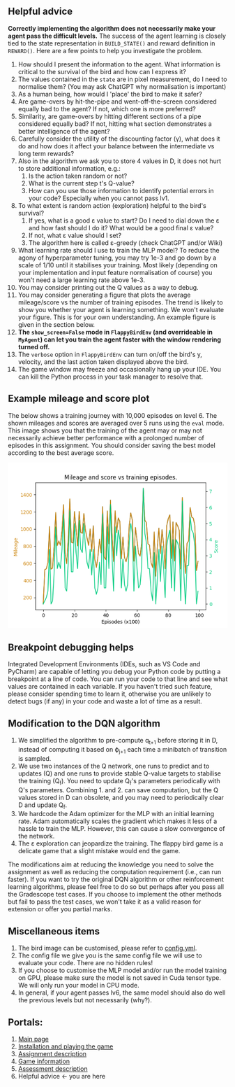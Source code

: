 
## Helpful advice

**Correctly implementing the algorithm does not necessarily make your agent pass the difficult levels.**
The success of the agent learning is closely tied to the state representation in `BUILD_STATE()` and reward definition in `REWARD()`.
Here are a few points to help you investigate the problem.
1. How should I present the information to the agent. What information is critical to the survival of the bird and how can I express it?
2. The values contained in the `state` are in pixel measurement, do I need to normalise them? (You may ask ChatGPT why normalisation is important)
3. As a human being, how would I 'place' the bird to make it safer?
4. Are game-overs by hit-the-pipe and went-off-the-screen considered equally bad to the agent? If not, which one is more preferred?
5. Similarity, are game-overs by hitting different sections of a pipe considered equally bad? If not, hitting what section demonstrates a better intelligence of the agent?
6. Carefully consider the utility  of the discounting factor (γ), what does it do and how does it affect your balance between the intermediate vs long term rewards?
7. Also in the algorithm we ask you to store 4 values in D, it does not hurt to store additional information, e.g.:
   1. Is the action taken random or not?
   2. What is the current step t's Q-value?
   3. How can you use those information to identify potential errors in your code? Especially when you cannot pass lv1.
8. To what extent is random action (exploration) helpful to the bird's survival? 
   1. If yes, what is a good ε value to start? Do I need to dial down the ε and how fast should I do it? What would be a good final ε value?
   2. If not, what ε value should I set?
   3. The algorithm here is called ε-greedy (check ChatGPT and/or Wiki)
9. What learning rate should I use to train the MLP model? To reduce the agony of hyperparameter tuning, you may try 1e-3 and go down by a scale of 1/10 until it stabilises your training. Most likely (depending on your implementation and input feature normalisation of course) you won't need a large learning rate above 1e-3.
10. You may consider printing out the Q values as a way to debug.
11. You may consider generating a figure that plots the average mileage/score vs the number of training episodes. The trend is likely to show you whether your agent is learning something. We won't evaluate your figure. This is for your own understanding. An example figure is given in the section below.
12. **The `show_screen=False` mode in `FlappyBirdEnv` (and overrideable in `MyAgent`) can let you train the agent faster with the window rendering turned off.**
13. The `verbose` option in `FlappyBirdEnv` can turn on/off the bird's y, velocity, and the last action taken displayed above the bird.
14. The game window may freeze and occasionally hang up your IDE. You can kill the Python process in your task manager to resolve that. 

## Example mileage and score plot

The below shows a training journey with 10,000 episodes on level 6. The shown mileages and scores are averaged over 5 runs using the `eval` mode.
This image shows you that the training of the agent may or may not necessarily achieve better performance with a prolonged number of episodes in this assignment.
You should consider saving the best model according to the best average score.

<img src="example_mileage_2nets_v2.png" alt="example mileage and score figure" width="600" />

## Breakpoint debugging helps

Integrated Development Environments (IDEs, such as VS Code and PyCharm) are capable of letting you debug your Python code by putting a breakpoint at a 
line of code. You can run your code to that line and see what values are contained in each variable. If you haven't tried 
such feature, please consider spending time to learn it, otherwise you are unlikely to detect bugs (if any) in your code and waste a lot of time as a result.

## Modification to the DQN algorithm

1. We simplified the algorithm to pre-compute q<sub>t+1</sub> before storing it in D, instead of computing it based on ϕ<sub>j+1</sub> each time a minibatch of transition is sampled.
2. We use two instances of the Q network, one runs to predict and to updates (Q) and one runs to provide stable Q-value targets to stabilise the training (Q<sub>f</sub>). You need to update Q<sub>f</sub>'s parameters periodically with Q's parameters. Combining 1. and 2. can save computation, but the Q values stored in D can obsolete, and you may need to periodically clear D and update Q<sub>f</sub>.
3. We hardcode the Adam optimizer for the MLP with an initial learning rate. Adam automatically scales the gradient which makes it less of a hassle to train the MLP. However, this can cause a slow convergence of the network.
4. The ε exploration can jeopardize the training. The flappy bird game is a delicate game that a slight mistake would end the game. 

The modifications aim at reducing the knowledge you need to solve the assignment as well as reducing the computation requirement (i.e., can run faster).
If you want to try the original DQN algorithm or other reinforcement learning algorithms, please feel free to do so but perhaps after you pass all the Gradescope test cases. 
If you choose to implement the other methods but fail to pass the test cases, we won't take it as a valid reason for extension or offer you partial marks.


## Miscellaneous items

1. The bird image can be customised, please refer to [config.yml](../config.yml).
2. The config file we give you is the same config file we will use to evaluate your code. There are no hidden rules!
3. If you choose to customise the MLP model and/or run the model training on GPU, please make sure the model is not saved in Cuda tensor type. We will only run your model in CPU mode.
4. In general, if your agent passes lv6, the same model should also do well the previous levels but not necessarily (why?).

## Portals:
1. [Main page](../README.md)
2. [Installation and playing the game](INSTALLATION.md)
3. [Assignment description](ASSIGNMENT_DESCRIPTION.md)
4. [Game information](GAME_INFORMATION.MD)
5. [Assessment description](ASSESSMENT_DESCRIPTION.md)
6. Helpful advice <- you are here